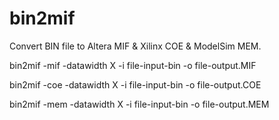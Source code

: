 # bin2mif
Convert BIN file to Altera MIF & Xilinx COE & ModelSim MEM.

bin2mif -mif -datawidth X -i file-input-bin -o file-output.MIF

bin2mif -coe -datawidth X -i file-input-bin -o file-output.COE

bin2mif -mem -datawidth X -i file-input-bin -o file-output.MEM

